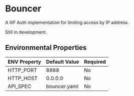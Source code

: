 # Bouncer

A IIIF Auth implementation for limiting access by IP address.

Still in development.

## Environmental Properties

| ENV Property | Default Value | Required |
--- | --- | ---
| HTTP_PORT | 8888 | No |
| HTTP_HOST | 0.0.0.0 | No |
| API_SPEC | bouncer.yaml | No |

